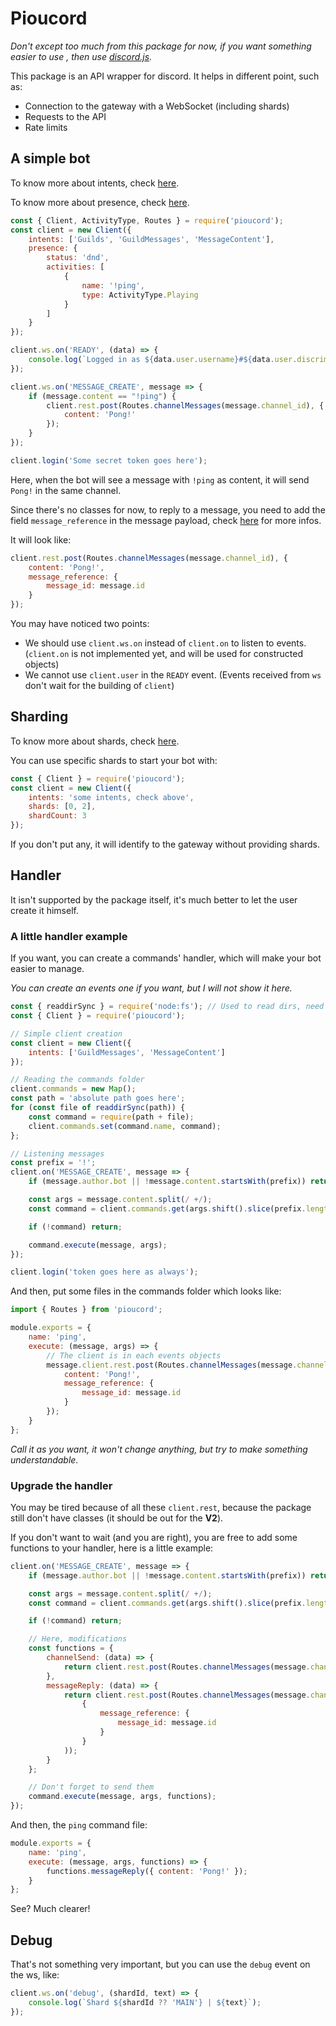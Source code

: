 # Pioucord

*Don't except too much from this package for now, if you want something easier to use , then use [discord.js](https://www.npmjs.com/package/discord.js).*

This package is an API wrapper for discord.
It helps in different point, such as:

- Connection to the gateway with a WebSocket (including shards)
- Requests to the API
- Rate limits

## A simple bot

To know more about intents, check [here](https://discord.com/developers/docs/topics/gateway#gateway-intents).

To know more about presence, check [here](https://discord.com/developers/docs/topics/gateway#update-presence).

```js
const { Client, ActivityType, Routes } = require('pioucord');
const client = new Client({
    intents: ['Guilds', 'GuildMessages', 'MessageContent'],
    presence: {
        status: 'dnd',
        activities: [
            {
                name: '!ping',
                type: ActivityType.Playing
            }
        ]
    }
});

client.ws.on('READY', (data) => {
    console.log(`Logged in as ${data.user.username}#${data.user.discriminator} (${data.user.id})`);
});

client.ws.on('MESSAGE_CREATE', message => {
    if (message.content == "!ping") {
        client.rest.post(Routes.channelMessages(message.channel_id), {
            content: 'Pong!'
        });
    }
});

client.login('Some secret token goes here');
```

Here, when the bot will see a message with `!ping` as content, it will send `Pong!` in the same channel.

Since there's no classes for now, to reply to a message, you need to add the field `message_reference` in the message payload, check [here](https://discord.com/developers/docs/resources/channel#message-reference-object-message-reference-structure) for more infos.

It will look like:

```js
client.rest.post(Routes.channelMessages(message.channel_id), {
    content: 'Pong!',
    message_reference: {
        message_id: message.id
    }
});
```

You may have noticed two points:
- We should use `client.ws.on` instead of `client.on` to listen to events. (`client.on` is not implemented yet, and will be used for constructed objects)
- We cannot use `client.user` in the `READY` event. (Events received from `ws` don't wait for the building of `client`)

## Sharding

To know more about shards, check [here](https://discord.com/developers/docs/topics/gateway#sharding).

You can use specific shards to start your bot with:

```js
const { Client } = require('pioucord');
const client = new Client({
    intents: 'some intents, check above',
    shards: [0, 2],
    shardCount: 3
});
```

If you don't put any, it will identify to the gateway without providing shards.

## Handler

It isn't supported by the package itself, it's much better to let the user create it himself.

### A little handler example

If you want, you can create a commands' handler, which will make your bot easier to manage.

*You can create an events one if you want, but I will not show it here.*

```js
const { readdirSync } = require('node:fs'); // Used to read dirs, need an absolute path
const { Client } = require('pioucord');

// Simple client creation
const client = new Client({
    intents: ['GuildMessages', 'MessageContent']
});

// Reading the commands folder
client.commands = new Map();
const path = 'absolute path goes here';
for (const file of readdirSync(path)) {
    const command = require(path + file);
    client.commands.set(command.name, command);
};

// Listening messages
const prefix = '!';
client.on('MESSAGE_CREATE', message => {
    if (message.author.bot || !message.content.startsWith(prefix)) return;

    const args = message.content.split(/ +/);
    const command = client.commands.get(args.shift().slice(prefix.length));

    if (!command) return;

    command.execute(message, args);
});

client.login('token goes here as always');
```

And then, put some files in the commands folder which looks like:

```js
import { Routes } from 'pioucord';

module.exports = {
    name: 'ping',
    execute: (message, args) => {
        // The client is in each events objects
        message.client.rest.post(Routes.channelMessages(message.channel_id), {
            content: 'Pong!',
            message_reference: {
                message_id: message.id
            }
        });
    }
};
```

*Call it as you want, it won't change anything, but try to make something understandable.*

### Upgrade the handler

You may be tired because of all these `client.rest`, because the package still don't have classes (it should be out for the __V2__).

If you don't want to wait (and you are right), you are free to add some functions to your handler, here is a little example:

```js
client.on('MESSAGE_CREATE', message => {
    if (message.author.bot || !message.content.startsWith(prefix)) return;

    const args = message.content.split(/ +/);
    const command = client.commands.get(args.shift().slice(prefix.length));

    if (!command) return;

    // Here, modifications
    const functions = {
        channelSend: (data) => {
            return client.rest.post(Routes.channelMessages(message.channel_id), data);
        },
        messageReply: (data) => {
            return client.rest.post(Routes.channelMessages(message.channel_id), Object.assign(data,
                {
                    message_reference: {
                        message_id: message.id
                    }
                }
            ));            
        }
    };

    // Don't forget to send them
    command.execute(message, args, functions);
});
```

And then, the `ping` command file:

```js
module.exports = {
    name: 'ping',
    execute: (message, args, functions) => {
        functions.messageReply({ content: 'Pong!' });
    }
};
```

See? Much clearer!

## Debug

That's not something very important, but you can use the `debug` event on the ws, like:
```js
client.ws.on('debug', (shardId, text) => {
    console.log(`Shard ${shardId ?? 'MAIN'} | ${text}`);
});
```
